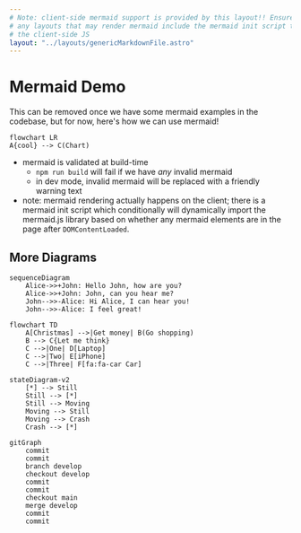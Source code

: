 ```yaml
---
# Note: client-side mermaid support is provided by this layout!! Ensure that
# any layouts that may render mermaid include the mermaid init script to load
# the client-side JS
layout: "../layouts/genericMarkdownFile.astro"
---
```


# Mermaid Demo

This can be removed once we have some mermaid examples in the codebase, but for
now, here's how we can use mermaid!

```mermaid
flowchart LR
A{cool} --> C(Chart)
```

- mermaid is validated at build-time
  - `npm run build` will fail if we have _any_ invalid mermaid
  - in dev mode, invalid mermaid will be replaced with a friendly warning text
- note: mermaid rendering actually happens on the client; there is a mermaid
  init script which conditionally will dynamically import the mermaid.js
  library based on whether any mermaid elements are in the page after
  `DOMContentLoaded`.

## More Diagrams

```mermaid
sequenceDiagram
    Alice->>+John: Hello John, how are you?
    Alice->>+John: John, can you hear me?
    John-->>-Alice: Hi Alice, I can hear you!
    John-->>-Alice: I feel great!
```

```mermaid
flowchart TD
    A[Christmas] -->|Get money| B(Go shopping)
    B --> C{Let me think}
    C -->|One| D[Laptop]
    C -->|Two| E[iPhone]
    C -->|Three| F[fa:fa-car Car]
```

```mermaid
stateDiagram-v2
    [*] --> Still
    Still --> [*]
    Still --> Moving
    Moving --> Still
    Moving --> Crash
    Crash --> [*]
```

```mermaid
gitGraph
    commit
    commit
    branch develop
    checkout develop
    commit
    commit
    checkout main
    merge develop
    commit
    commit
```
